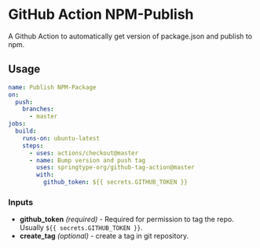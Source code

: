 # GitHub Action NPM-Publish

A Github Action to automatically get version of package.json and publish to npm.

## Usage

```yaml
name: Publish NPM-Package
on:
  push:
    branches:
      - master
jobs:
  build:
    runs-on: ubuntu-latest
    steps:
      - uses: actions/checkout@master
      - name: Bump version and push tag
        uses: springtype-org/github-tag-action@master
        with:
          github_token: ${{ secrets.GITHUB_TOKEN }}
```

### Inputs

- **github_token** _(required)_ - Required for permission to tag the repo. Usually `${{ secrets.GITHUB_TOKEN }}`.
- **create_tag** _(optional)_ - create a tag in git repository.
